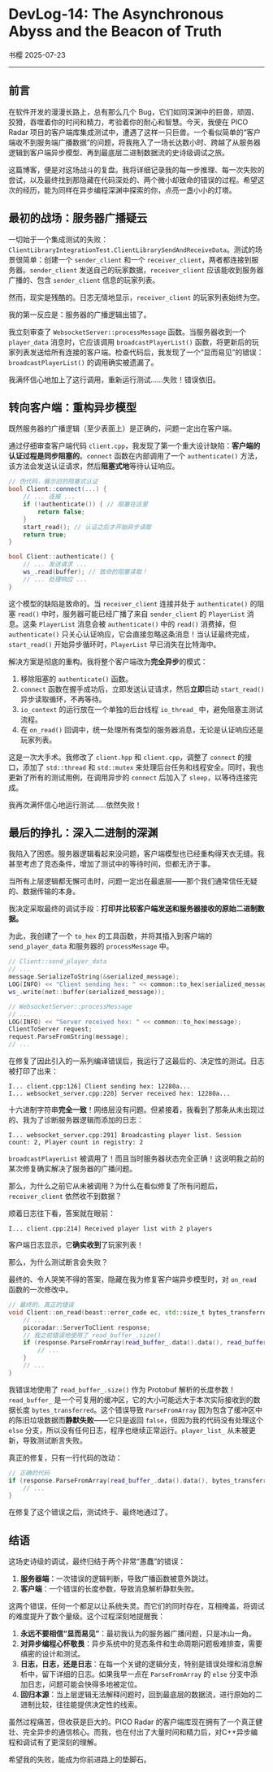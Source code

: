 # DevLog-14: The Asynchronous Abyss and the Beacon of Truth

书樱
2025-07-23

---

## 前言

在软件开发的漫漫长路上，总有那么几个 Bug，它们如同深渊中的巨兽，顽固、狡猾，吞噬着你的时间和精力，考验着你的耐心和智慧。今天，我便在 PICO Radar 项目的客户端库集成测试中，遭遇了这样一只巨兽。一个看似简单的“客户端收不到服务端广播数据”的问题，将我拖入了一场长达数小时、跨越了从服务器逻辑到客户端异步模型、再到最底层二进制数据流的史诗级调试之旅。

这篇博客，便是对这场战斗的复盘。我将详细记录我的每一步推理、每一次失败的尝试，以及最终找到那隐藏在代码深处的、两个微小却致命的错误的过程。希望这次的经历，能为同样在异步编程深渊中探索的你，点亮一盏小小的灯塔。

## 最初的战场：服务器广播疑云

一切始于一个集成测试的失败：`ClientLibraryIntegrationTest.ClientLibrarySendAndReceiveData`。测试的场景很简单：创建一个 `sender_client` 和一个 `receiver_client`，两者都连接到服务器。`sender_client` 发送自己的玩家数据，`receiver_client` 应该能收到服务器广播的、包含 `sender_client` 信息的玩家列表。

然而，现实是残酷的。日志无情地显示，`receiver_client` 的玩家列表始终为空。

我的第一反应是：服务器的广播逻辑出错了。

我立刻审查了 `WebsocketServer::processMessage` 函数。当服务器收到一个 `player_data` 消息时，它应该调用 `broadcastPlayerList()` 函数，将更新后的玩家列表发送给所有连接的客户端。检查代码后，我发现了一个“显而易见”的错误：`broadcastPlayerList()` 的调用确实被遗漏了。

我满怀信心地加上了这行调用，重新运行测试……失败！错误依旧。

## 转向客户端：重构异步模型

既然服务器的广播逻辑（至少表面上）是正确的，问题一定出在客户端。

通过仔细审查客户端代码 `client.cpp`，我发现了第一个重大设计缺陷：**客户端的认证过程是同步阻塞的**。`connect` 函数在内部调用了一个 `authenticate()` 方法，该方法会发送认证请求，然后**阻塞式地**等待认证响应。

```cpp
// 伪代码，展示旧的阻塞式认证
bool Client::connect(...) {
    // ... 连接 ...
    if (!authenticate()) { // 阻塞在这里
        return false;
    }
    start_read(); // 认证之后才开始异步读取
    return true;
}

bool Client::authenticate() {
    // ... 发送请求 ...
    ws_.read(buffer); // 致命的阻塞读取！
    // ... 处理响应 ...
}
```

这个模型的缺陷是致命的。当 `receiver_client` 连接并处于 `authenticate()` 的阻塞 `read()` 中时，服务器可能已经广播了来自 `sender_client` 的 `PlayerList` 消息。这条 `PlayerList` 消息会被 `authenticate()` 中的 `read()` 消费掉，但 `authenticate()` 只关心认证响应，它会直接忽略这条消息！当认证最终完成，`start_read()` 开始异步循环时，`PlayerList` 早已消失在比特海中。

解决方案是彻底的重构。我将整个客户端改为**完全异步**的模式：
1.  移除阻塞的 `authenticate()` 函数。
2.  `connect` 函数在握手成功后，立即发送认证请求，然后**立即**启动 `start_read()` 异步读取循环，不再等待。
3.  `io_context` 的运行放在一个单独的后台线程 `io_thread_` 中，避免阻塞主测试流程。
4.  在 `on_read()` 回调中，统一处理所有类型的服务器消息，无论是认证响应还是玩家列表。

这是一次大手术。我修改了 `client.hpp` 和 `client.cpp`，调整了 `connect` 的接口，添加了 `std::thread` 和 `std::mutex` 来处理后台任务和线程安全。同时，我也更新了所有的测试用例，在调用异步的 `connect` 后加入了 `sleep`，以等待连接完成。

我再次满怀信心地运行测试……依然失败！

## 最后的挣扎：深入二进制的深渊

我陷入了困惑。服务器逻辑看起来没问题，客户端模型也已经重构得天衣无缝。我甚至考虑了竞态条件，增加了测试中的等待时间，但都无济于事。

当所有上层逻辑都无懈可击时，问题一定出在最底层——那个我们通常信任无疑的、数据传输的本身。

我决定采取最终的调试手段：**打印并比较客户端发送和服务器接收的原始二进制数据。**

为此，我创建了一个 `to_hex` 的工具函数，并将其插入到客户端的 `send_player_data` 和服务器的 `processMessage` 中。

```cpp
// Client::send_player_data
// ...
message.SerializeToString(&serialized_message);
LOG(INFO) << "Client sending hex: " << common::to_hex(serialized_message);
ws_.write(net::buffer(serialized_message));

// WebsocketServer::processMessage
// ...
LOG(INFO) << "Server received hex: " << common::to_hex(message);
ClientToServer request;
request.ParseFromString(message);
// ...
```

在修复了因此引入的一系列编译错误后，我运行了这最后的、决定性的测试。日志被打印了出来：

```log
I... client.cpp:126] Client sending hex: 12280a...
I... websocket_server.cpp:220] Server received hex: 12280a...
```

十六进制字符串**完全一致**！网络层没有问题。但紧接着，我看到了那条从未出现过的、我为了诊断服务器逻辑而添加的日志：

```log
I... websocket_server.cpp:291] Broadcasting player list. Session count: 2, Player count in registry: 2
```

`broadcastPlayerList` 被调用了！而且当时服务器状态完全正确！这说明我之前的某次修复确实解决了服务器的广播问题。

那么，为什么之前它从未被调用？为什么在看似修复了所有问题后，`receiver_client` 依然收不到数据？

顺着日志往下看，答案就在眼前：

```log
I... client.cpp:214] Received player list with 2 players
```

客户端日志显示，它**确实收到**了玩家列表！

那么，为什么测试断言会失败？

最终的、令人哭笑不得的答案，隐藏在我为修复客户端异步模型时，对 `on_read` 函数的一次修改中。

```cpp
// 最终的、真正的错误
void Client::on_read(beast::error_code ec, std::size_t bytes_transferred) {
    // ...
    picoradar::ServerToClient response;
    // 我之前错误地使用了 read_buffer_.size()
    if (response.ParseFromArray(read_buffer_.data().data(), read_buffer_.size())) { 
        // ...
    }
    // ...
}
```

我错误地使用了 `read_buffer_.size()` 作为 Protobuf 解析的长度参数！`read_buffer_` 是一个可复用的缓冲区，它的大小可能远大于本次实际接收到的数据长度 `bytes_transferred`。这个错误导致 `ParseFromArray` 因为包含了缓冲区中的陈旧垃圾数据而**静默失败**——它只是返回 `false`，但因为我的代码没有处理这个 `else` 分支，所以没有任何日志，程序也继续正常运行。`player_list_` 从未被更新，导致测试断言失败。

真正的修复，只有一行代码的改动：

```cpp
// 正确的代码
if (response.ParseFromArray(read_buffer_.data().data(), bytes_transferred)) {
    // ...
}
```

在修复了这个错误之后，测试终于、最终地通过了。

## 结语

这场史诗级的调试，最终归结于两个非常“愚蠢”的错误：
1.  **服务器端**：一次错误的逻辑判断，导致广播函数被意外跳过。
2.  **客户端**：一个错误的长度参数，导致消息解析静默失败。

这两个错误，任何一个都足以让系统失灵。而它们的同时存在，互相掩盖，将调试的难度提升了数个量级。这个过程深刻地提醒我：

1.  **永远不要相信“显而易见”**：最初我认为的服务器广播问题，只是冰山一角。
2.  **对异步编程心怀敬畏**：异步系统中的竞态条件和生命周期问题极难排查，需要缜密的设计和测试。
3.  **日志，日志，还是日志**：在每一个关键的逻辑分支，特别是错误处理和消息解析中，留下详细的日志。如果我早一点在 `ParseFromArray` 的 `else` 分支中添加日志，问题可能会快得多地被定位。
4.  **回归本源**：当上层逻辑无法解释问题时，回到最底层的数据流，进行原始的二进制比较，往往能提供决定性的线索。

虽然过程痛苦，但收获是巨大的。PICO Radar 的客户端库现在拥有了一个真正健壮、完全异步的通信核心。而我，也在付出了大量时间和精力后，对C++异步编程和调试有了更深刻的理解。

希望我的失败，能成为你前进路上的垫脚石。 